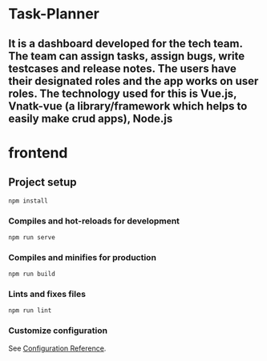 # Task-Planner

## It is a dashboard developed for the tech team. The team can assign tasks, assign bugs, write testcases and release notes. The users have their designated roles and the app works on user roles. The technology used for this is Vue.js, Vnatk-vue (a library/framework which helps to easily make crud apps), Node.js

# frontend

## Project setup

```
npm install
```

### Compiles and hot-reloads for development

```
npm run serve
```

### Compiles and minifies for production

```
npm run build
```

### Lints and fixes files

```
npm run lint
```

### Customize configuration

See [Configuration Reference](https://cli.vuejs.org/config/).
